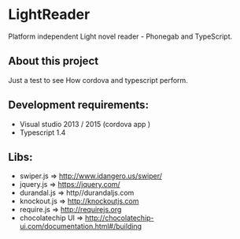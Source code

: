 # LightReader
Platform independent Light novel reader - Phonegab and TypeScript. 

## About this project 

Just a test to see How cordova and typescript perform. 

## Development requirements:
* Visual studio 2013 / 2015 (cordova app )
* Typescript 1.4

## Libs:

* swiper.js => http://www.idangero.us/swiper/
* jquery.js => https://jquery.com/
* durandal.js => http//durandaljs.com
* knockout.js => http://knockoutjs.com
* require.js => http://requirejs.org
* chocolatechip UI => http://chocolatechip-ui.com/documentation.html#/building